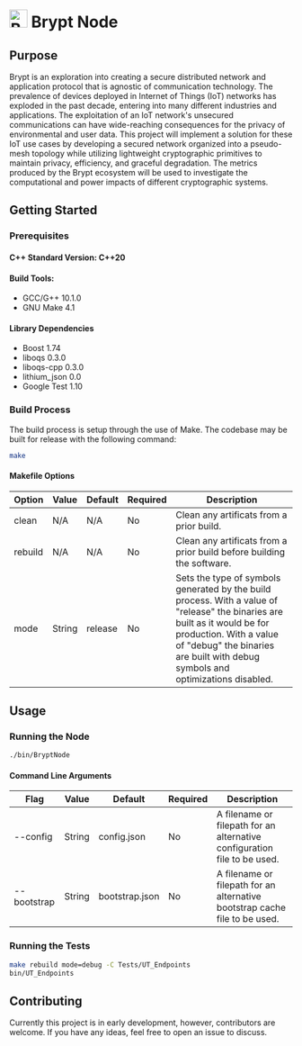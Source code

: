 # <img src="images/brypt-logo.svg" alt="Brypt Logo" width="32px" height="32px"> Brypt Node

## Purpose
Brypt is an exploration into creating a secure distributed network and application protocol that is agnostic of communication technology. The prevalence of devices deployed in Internet of Things (IoT) networks has exploded in the past decade, entering into many different industries and applications. The exploitation of an IoT network's unsecured communications can have wide-reaching consequences for the privacy of environmental and user data. This project will implement a solution for these IoT use cases by developing a secured network organized into a pseudo-mesh topology while utilizing lightweight cryptographic primitives to maintain privacy, efficiency, and graceful degradation. The metrics produced by the Brypt ecosystem will be used to investigate the computational and power impacts of different cryptographic systems.

## Getting Started
### Prerequisites
#### C++ Standard Version: C++20
#### Build Tools:
- GCC/G++ 10.1.0
- GNU Make 4.1
#### Library Dependencies
- Boost 1.74
- liboqs 0.3.0
- liboqs-cpp 0.3.0
- lithium_json 0.0
- Google Test 1.10
  
### Build Process
The build process is setup through the use of Make. The codebase may be built for release with the following command:
```bash
make
```
#### Makefile Options
| Option | Value | Default | Required | Description |
|-----------|-----------|-----------|-----------|-----------|
| clean | N/A | N/A | No | Clean any artificats from a prior build. |
| rebuild | N/A | N/A | No | Clean any artificats from a prior build before building the software. |
| mode | String | release | No | Sets the type of symbols generated by the build process. With a value of "release" the binaries are built as it would be for production. With a value of "debug" the binaries are built with debug symbols and optimizations disabled. |

## Usage
### Running the Node
```bash
./bin/BryptNode
```
#### Command Line Arguments
| Flag | Value | Default | Required | Description |
|-----------|-----------|-----------|-----------|-----------|
| --config | String | config.json | No | A filename or filepath for an alternative configuration file to be used. |
| --bootstrap | String | bootstrap.json | No | A filename or filepath for an alternative bootstrap cache file to be used. |
### Running the Tests
```bash
make rebuild mode=debug -C Tests/UT_Endpoints
bin/UT_Endpoints
```

## Contributing
Currently this project is in early development, however, contributors are welcome. If you have any ideas, feel free to open an issue to discuss.
